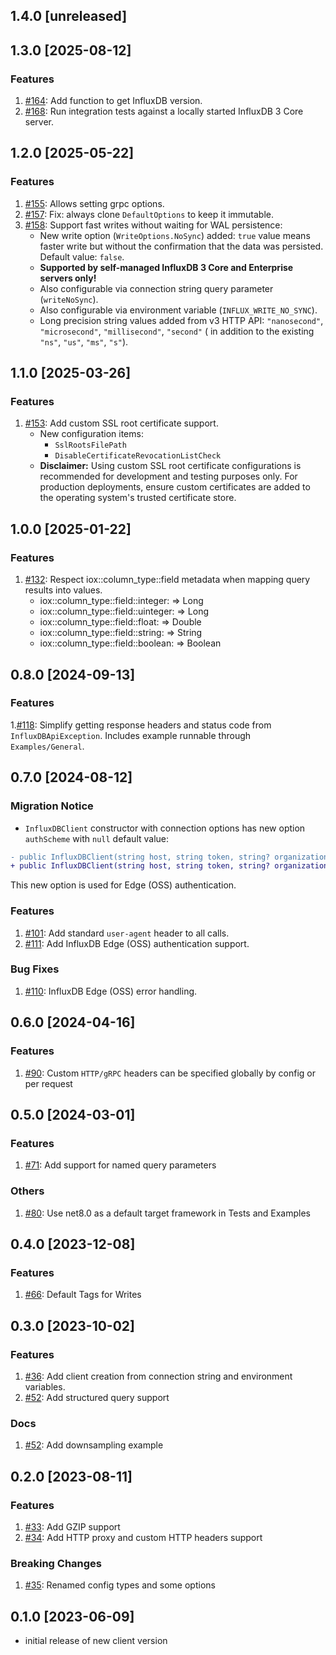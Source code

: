## 1.4.0 [unreleased]

## 1.3.0 [2025-08-12]

### Features

1. [#164](https://github.com/InfluxCommunity/influxdb3-csharp/pull/164): Add function to get InfluxDB version.
1. [#168](https://github.com/InfluxCommunity/influxdb3-csharp/pull/168): Run integration tests against a locally started InfluxDB 3 Core server.

## 1.2.0 [2025-05-22]

### Features

1. [#155](https://github.com/InfluxCommunity/influxdb3-csharp/pull/155): Allows setting grpc options.
1. [#157](https://github.com/InfluxCommunity/influxdb3-csharp/pull/157): Fix: always clone `DefaultOptions` to keep it
   immutable.
1. [#158](https://github.com/InfluxCommunity/influxdb3-csharp/pull/158): Support fast writes without waiting for WAL
   persistence:
    - New write option (`WriteOptions.NoSync`) added: `true` value means faster write but without the confirmation that
      the data was persisted. Default value: `false`.
    - **Supported by self-managed InfluxDB 3 Core and Enterprise servers only!**
    - Also configurable via connection string query parameter (`writeNoSync`).
    - Also configurable via environment variable (`INFLUX_WRITE_NO_SYNC`).
    - Long precision string values added from v3 HTTP API: `"nanosecond"`, `"microsecond"`, `"millisecond"`,
      `"second"` (
      in addition to the existing `"ns"`, `"us"`, `"ms"`, `"s"`).

## 1.1.0 [2025-03-26]

### Features

1. [#153](https://github.com/InfluxCommunity/influxdb3-csharp/pull/153): Add custom SSL root certificate support.
   - New configuration items:
      - `SslRootsFilePath`
      - `DisableCertificateRevocationListCheck`
   - **Disclaimer:** Using custom SSL root certificate configurations is recommended for development and testing
     purposes
     only. For production deployments, ensure custom certificates are added to the operating system's trusted
     certificate store.

## 1.0.0 [2025-01-22]

### Features

1. [#132](https://github.com/InfluxCommunity/influxdb3-csharp/pull/132): Respect iox::column_type::field metadata when
   mapping query results into values.
    - iox::column_type::field::integer: => Long
    - iox::column_type::field::uinteger: => Long
    - iox::column_type::field::float: => Double
    - iox::column_type::field::string: => String
    - iox::column_type::field::boolean: => Boolean

## 0.8.0 [2024-09-13]

### Features

1.[#118](https://github.com/InfluxCommunity/influxdb3-csharp/pull/118): Simplify getting response headers and status code from `InfluxDBApiException`.  Includes example runnable through `Examples/General`.

## 0.7.0 [2024-08-12]

### Migration Notice

- `InfluxDBClient` constructor with connection options has new option `authScheme` with `null` default value:

```diff
- public InfluxDBClient(string host, string token, string? organization = null, string? database = null);
+ public InfluxDBClient(string host, string token, string? organization = null, string? database = null, string? authScheme = null)
```

  This new option is used for Edge (OSS) authentication.

### Features

1. [#101](https://github.com/InfluxCommunity/influxdb3-csharp/pull/101): Add standard `user-agent` header to all calls.
1. [#111](https://github.com/InfluxCommunity/influxdb3-csharp/pull/111): Add InfluxDB Edge (OSS) authentication support.

### Bug Fixes

1. [#110](https://github.com/InfluxCommunity/influxdb3-csharp/pull/110): InfluxDB Edge (OSS) error handling.

## 0.6.0 [2024-04-16]

### Features

1. [#90](https://github.com/InfluxCommunity/influxdb3-csharp/pull/90): Custom `HTTP/gRPC` headers can be specified globally by config or per request

## 0.5.0 [2024-03-01]

### Features

1. [#71](https://github.com/InfluxCommunity/influxdb3-csharp/pull/71): Add support for named query parameters

### Others

1. [#80](https://github.com/InfluxCommunity/influxdb3-csharp/pull/80): Use net8.0 as a default target framework in Tests and Examples

## 0.4.0 [2023-12-08]

### Features

1. [#66](https://github.com/InfluxCommunity/influxdb3-csharp/pull/66): Default Tags for Writes

## 0.3.0 [2023-10-02]

### Features

1. [#36](https://github.com/InfluxCommunity/influxdb3-csharp/pull/46): Add client creation from connection string
and environment variables.
1. [#52](https://github.com/InfluxCommunity/influxdb3-csharp/pull/52): Add structured query support

### Docs

1. [#52](https://github.com/InfluxCommunity/influxdb3-csharp/pull/52): Add downsampling example

## 0.2.0 [2023-08-11]

### Features

1. [#33](https://github.com/InfluxCommunity/influxdb3-csharp/pull/33): Add GZIP support
1. [#34](https://github.com/InfluxCommunity/influxdb3-csharp/pull/34): Add HTTP proxy and custom HTTP headers support

### Breaking Changes

1. [#35](https://github.com/InfluxCommunity/influxdb3-csharp/pull/35): Renamed config types and some options

## 0.1.0 [2023-06-09]

- initial release of new client version
